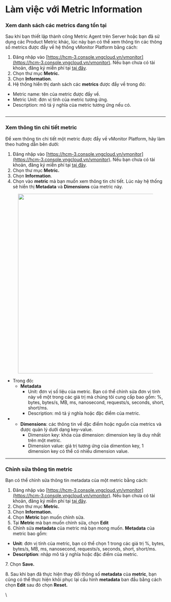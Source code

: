 # Làm việc với Metric Information

### Xem danh sách các metrics đang tồn tại

Sau khi bạn thiết lập thành công Metric Agent trên Server hoặc bạn đã sử dụng các Product Metric khác, lúc này bạn có thể xem thông tin các thông số metrics được đẩy về hệ thống vMonitor Platform bằng cách:

1. Đăng nhập vào [https://hcm-3.console.vngcloud.vn/vmonitor](https://hcm-3.console.vngcloud.vn/vmonitor). Nếu bạn chưa có tài khoản, đăng ký miễn phí tại [tại đây](https://register.vngcloud.vn/signup).
2. Chọn thư mục **Metric.**
3. Chọn **Information**.
4. Hệ thống hiển thị danh sách các **metrics** được đẩy về trong đó:&#x20;

* Metric name: tên của metric được đẩy về.&#x20;
* Metric Unit: đơn vị tính của metric tương ứng.
* Description: mô tả ý nghĩa của metric tương ứng nếu có.

<figure><img src="../../../.gitbook/assets/image (144).png" alt=""><figcaption></figcaption></figure>

***

### Xem thông tin chi tiết metric

Để xem thông tin chi tiết một metric được đẩy về vMonitor Platform, hãy làm theo hướng dẫn bên dưới:&#x20;

1. Đăng nhập vào [https://hcm-3.console.vngcloud.vn/vmonitor](https://hcm-3.console.vngcloud.vn/vmonitor). Nếu bạn chưa có tài khoản, đăng ký miễn phí tại [tại đây](https://register.vngcloud.vn/signup).
2. Chọn thư mục **Metric.**
3. Chọn **Information**.
4. Chọn vào **metric** mà bạn muốn xem thông tin chi tiết. Lúc này hệ thống sẽ hiển thị **Metadata** và **Dimensions** của metric này.&#x20;

<figure><img src="../../../.gitbook/assets/image (145).png" alt="" width="563"><figcaption></figcaption></figure>

* Trong đ&#xF3;**:**
  * **Metadata**
    * Unit: đơn vị số liệu của metric. Bạn có thể chỉnh sửa đơn vị tính này về một trong các giá trị mà chúng tôi cung cấp bao gồm: %, bytes, bytes/s, MB, ms, nanosecond, requests/s, seconds, short, short/ms.
    * Description: mô tả ý nghĩa hoặc đặc điểm của metric.
*
  * **Dimensions**: các thông tin về đặc điểm hoặc nguồn của metrics và được quản lý dưới dạng key-value.
    * Dimension key: khóa của dimension: dimension key là duy nhất trên một metric.
    * Dimension value: giá trị tương ứng của dimention key, 1 dimension key có thể có nhiều dimension value.

***

### Chỉnh sửa thông tin metric

Bạn có thể chỉnh sửa thông tin metadata của một metric bằng cách:&#x20;

1. Đăng nhập vào [https://hcm-3.console.vngcloud.vn/vmonitor](https://hcm-3.console.vngcloud.vn/vmonitor). Nếu bạn chưa có tài khoản, đăng ký miễn phí tại [tại đây](https://register.vngcloud.vn/signup).
2. Chọn thư mục **Metric.**
3. Chọn **Information.**
4. Chọn **Metric** bạn muốn chỉnh sửa.
5. Tại **Metric** mà bạn muốn chỉnh sửa, chọn **Edit**
6. Chỉnh sửa **metadata** của metric mà bạn mong muốn. **Metadata** của metric bao gồm:

* **Unit**: đơn vị tính của metric, bạn có thể chọn 1 trong các giá trị %, bytes, bytes/s, MB, ms, nanosecond, requests/s, seconds, short, short/ms.
* **Description**: nhập mô tả ý nghĩa hoặc đặc điểm của metric.

7\. Chọn **Save.**

8\. Sau khi bạn đã thực hiện thay đổi thông số **metadata** của **metric**, bạn cũng có thể thực hiện khôi phục lại cấu hình **metadata** ban đầu bằng cách chọn **Edit** sau đó chọn **Reset.**

\
